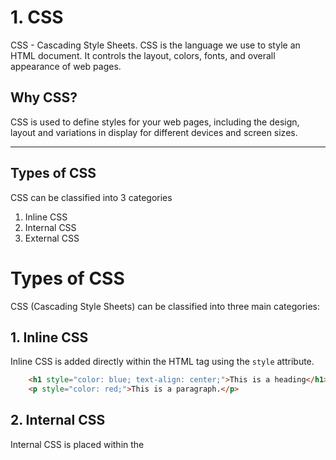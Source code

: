 # 1. CSS

CSS - Cascading Style Sheets.
CSS is the language we use to style an HTML document.
It controls the layout, colors, fonts, and overall appearance of web pages.

## Why CSS?

CSS is used to define styles for your web pages, including the design, layout and variations in display for different devices and screen sizes.

---

## Types of CSS

CSS can be classified into 3 categories
1. Inline CSS
2. Internal CSS
3. External CSS

# Types of CSS

CSS (Cascading Style Sheets) can be classified into three main categories:

## 1. Inline CSS
Inline CSS is added directly within the HTML tag using the `style` attribute.

```html
    <h1 style="color: blue; text-align: center;">This is a heading</h1>
    <p style="color: red;">This is a paragraph.</p>
```

## 2. Internal CSS
Internal CSS is placed within the <style> tag inside the <head> section of the HTML file.

```html
    <style>
        body {
            background-color: lightblue;
        }
        h1 {
            color: blue;
            text-align: center;
        }
        p {
            color: red;
        }
    </style>
```

## 3. External CSS
 External CSS is stored in a separate CSS file and linked to HTML documents using the <link> tag.

```html
    <link rel="stylesheet" href="styles.css">

styles.css

body {
    background-color: lightblue;
}
h1 {
    color: blue;
    text-align: center;
}
p {
    color: red;
}

```

---

# 2. SASS

Sass is a CSS pre-processor
Sass stands for Syntactically Awesome Stylesheet
Sass reduces repetition of CSS and therefore saves time

Stylesheets are getting larger, more complex, and harder to maintain. This is where a CSS pre-processor can help.

# Sass Variable

- Variables are used to store a value.
  
Values can be 
    strings
    numbers
    colors
    booleans
    lists
    nulls

Syntax : $variablename: value;

Variable scope in Sass:

Sass variables are only available at the level of nesting where they are defined.

```html
$myColor: red;

h1 {
  $myColor: green;
  color: $myColor;
}

p {
  color: $myColor;
}
```
O/p: Green has scope limited to h1 tag only.


Sass !global:

!global indicates that a variable is global, which means that it is accessible on all levels.

```html
$myColor: red;

h1 {
  $myColor: green !global;
  color: $myColor;
}

p {
  color: $myColor;
}     
```
O/p : Green is globally declared

---

##  Sass Nesting

Many CSS properties have the same prefix, like font-family, font-size and font-weight or text-align, text-transform and text-overflow.
With Sass, we can write them as nested properties.

```html
font: {
  family: Helvetica, sans-serif;
  size: 18px;
  weight: bold;
}

text: {
  align: center;
  transform: lowercase;
  overflow: hidden;
}
```

## Sass @import

The @import directive allows you to include the content of one file in another.

```scss
@import 'filename';

Sass String functions:
```

## Sass @mixin

Sass mixin used to define reusuable styling components.

## Sass @extend

The @extend directive lets you share a set of CSS properties from one selector to another.


---

## Sass String Functions

Functions used to deal with strings

| Function                      | Description                                | Example                                    | Result                    |
|-------------------------------|--------------------------------------------|--------------------------------------------|---------------------------|
| `quote(string)`               | Adds quotes to string.                     | `quote("Hello world!")`                    | `"Hello world!"`          |
| `str-index(string, substring)`| Index of the first occurrence of substring.| `str-index("Hello world!", "H")`           | `1`                       |
| `str-insert(string, insert, index)` | Inserts string at index.                   | `str-insert("Hello world!", " wonderful", 6)`| `Hello wonderful world!`  |
| `str-length(string)`          | Returns the length of the string.          | `str-length("Hello world!")`               | `12`                      |
| `str-slice(string, start, end)` | Slices string from start to end.            | `str-slice("Hello world!", 2, 5)`          | `"ello"`                  |
| `to-lower-case(string)`       | Converts string to lower case.             | `to-lower-case("Hello World!")`            | `"hello world!"`          |
| `to-upper-case(string)`       | Converts string to upper case.             | `to-upper-case("Hello World!")`            | `"HELLO WORLD!"`          |
| `unique-id()`                 | Generates a unique string.                 | `unique-id()`                              | `tyghefnsv`               |
| `unquote(string)`             | Removes quotes around string.              | `unquote("Hello world!")`                  | `Hello world!`            |


## Sass Numeric Functions

Functions used to deal with numerical operations

| Function                 | Description                              | Example Code                    | Result   |
|--------------------------|------------------------------------------|---------------------------------|----------|
| `abs(number)`            | Returns the absolute value of number.    | `abs(-15)`                      | `15`     |
| `ceil(number)`           | Rounds number up to the nearest integer. | `ceil(15.20)`                   | `16`     |
| `comparable(num1, num2)` | Checks if num1 and num2 are comparable.  | `comparable(15px, 10px)`        | `true`   |
| `floor(number)`          | Rounds number down to the nearest integer. | `floor(15.80)`               | `15`     |
| `max(number...)`         | Returns the highest value.               | `max(5, 7, 9, 0, -3, -7)`       | `9`      |
| `min(number...)`         | Returns the lowest value.                | `min(5, 7, 9, 0, -3, -7)`       | `-7`     |
| `percentage(number)`     | Converts number to a percentage.         | `percentage(1.2)`               | `120%`   |
| `random()`               | Returns a random number between 0 and 1. | `random()`                      | `0.45673`|
| `random(number)`         | Returns a random integer between 1 and number. | `random(6)`              | `4`      |
| `round(number)`          | Rounds number to the nearest integer.    | `round(15.20)`                  | `15`     |

## Sass List Functions

The list functions are used to access values in a list, combine lists, and add items to lists.


| Function                        | Description                                          | Example Code                                 | Result                        |
|---------------------------------|------------------------------------------------------|----------------------------------------------|-------------------------------|
| `append(list, value, [separator])` | Adds a value to the end of the list. Separator can be `auto`, `comma`, or `space`. | `append((a b c), d)`                         | `a b c d`                     |
| `index(list, value)`            | Returns the index of the value in the list.          | `index(a b c, b)`                            | `2`                           |
| `is-bracketed(list)`            | Checks if the list has square brackets.              | `is-bracketed([a b c])`                      | `true`                        |
| `length(list)`                  | Returns the length of the list.                      | `length(a b c)`                              | `3`                           |
| `list-separator(list)`          | Returns the list separator used, as a string.        | `list-separator(a b c)`                      | `"space"`                     |


## Sass Map Functions

In Sass, the map data type represents one or more key/value pairs.

| Function                         | Description                                           | Example Code                                                                                             | Result                                                      |
|----------------------------------|-------------------------------------------------------|----------------------------------------------------------------------------------------------------------|-------------------------------------------------------------|
| `map-get(map, key)`              | Returns the value for the specified key in the map.   | `$font-sizes: ("small": 12px, "normal": 18px, "large": 24px)`<br>`map-get($font-sizes, "small")`          | `12px`                                                      |
| `map-has-key(map, key)`          | Checks whether map has the specified key.             | `$font-sizes: ("small": 12px, "normal": 18px, "large": 24px)`<br>`map-has-key($font-sizes, "big")`        | `false`                                                     |
| `map-keys(map)`                  | Returns a list of all keys in map.                    | `$font-sizes: ("small": 12px, "normal": 18px, "large": 24px)`<br>`map-keys($font-sizes)`                  | `"small", "normal", "large"`                                |


---

## 3.  Scss

SCSS and SASS are both syntaxes of the SASS preprocessor

SCSS (Sassy CSS) is a syntax of SASS, offering a more CSS-like syntax.

It has the following properties
    Variables
    @mixins
    @extend
    Nesting

| Feature         | SCSS                                      | Sass                                     |
|-----------------|-------------------------------------------|------------------------------------------|
| Syntax          | Uses curly braces `{}` and semicolons `;` | Uses indentation to separate code blocks |
| Compatibility   | Every valid CSS file is a valid SCSS file | Requires specific Sass syntax            |
| Readability     | Similar to standard CSS                   | More concise, fewer characters to write  |
| File Extension  | `.scss`                                   | `.sass`                                  |


## 4. CSS Properties

## Height

In CSS, `height` and `width` are properties used to define the dimensions of an element.

- **Syntax of Height**: `height: value;`
- 
- **Values**:
- 
  - `auto`: Default value, element height adjusts based on content.
  - `px`: Specifies height in pixels.
  - `%`: Specifies height as a percentage of the parent element's height.
  - `em`, `rem`: Relative units based on font-size.
  - `vh`: Viewport height (1vh = 1% of the viewport height).

**Example:**
```css
.element {
    height: 200px; /* Fixed height in pixels */
}
```

## Max Height
In CSS, `max-height` specifies the maximum height an element can take before it starts to overflow. 

```css
.element {
    max-height: 300px; /* Set maximum height */
    overflow: auto;    /* Add scrollbars if content overflows */
}
```

   
## Width

- **Syntax of Width**: `width: value;`
- 
- **Values**:
- 
  - `auto`: Default value, element height adjusts based on content.
  - `px`: Specifies height in pixels.
  - `%`: Specifies height as a percentage of the parent element's height.
  - `em`, `rem`: Relative units based on font-size.
  - `vw`: Viewport Width (1vh = 1% of the viewport width).

**Example:**
```css
.element {
    width: 200px; /* Fixed height in pixels */
}
```

---
## Max width

In CSS, `max-width` specifies the maximum width an element can take before it starts to overflow. 

```css
.element {
    max-width: 600px; /* Limits the width to 600 pixels */
}
```

---

## CSS Border

It is used to create border to the webpage

## Border Styles in css:

| Value   | Description                                      |
|---------|--------------------------------------------------|
| `dotted`| Defines a dotted border                           |
| `dashed`| Defines a dashed border                           |
| `solid` | Defines a solid border                            |
| `double`| Defines a double border                           |
| `groove`| Defines a 3D grooved border                       |
| `ridge` | Defines a 3D ridged border                        |
| `inset` | Defines a 3D inset border                         |
| `outset`| Defines a 3D outset border                        |
| `none`  | Defines no border                                 |
| `hidden`| Defines a hidden border                           |


Example:

```css
.element {
    border: 2px ridge #ccc; 
}
```
---

## CSS Background

The background peroperty adds background effects to the element

## CSS Background Properties

### 1 `background-color`
- **Definition**: Sets the background color of an element.
- **Example**: 
  ```css
  .example {
      background-color: #f0f0f0; /* Light gray background */
  }
  ```

### 2 `background-image`
- **Definition**: Sets one or more background images for an element.
- **Example**: 
```css
.example {
    background-image: url('background.jpg'); /* Sets a background image */
}
 ```
      
### 3 `background-repeat`
- **Definition**:  Specifies how background images should repeat.
- **Example**: 
```css
.example {
    background-repeat: no-repeat; /* Prevents background image from repeating */
}
 ```

### 4 `background-attachment`
- **Definition**: Specifies whether a background image is fixed or scrolls with the content.
- **Example**: 
```css
.example {
    background-attachment: fixed; /* Fixes the background image in place */
}
 ```

### 5 `background-position`
- **Definition**: Sets the starting position of background images.
```css
.example {
    background-position: center top; /* Positions background image at the top center */
}
```

---

## CSS Box Model

In CSS, every element is considered as a rectangular box. 
The CSS box model describes the space that surrounds an HTML element, including its content, padding, border, and margin.

### Components of the Box Model:

1. **Content**: The actual content of the element, where text and images appear.

2. **Padding**: Clears an area around the content. The padding is transparent.

3. **Border**: A border that goes around the padding and content.

4. **Margin**: Clears an area outside the border. The margin is transparent.
   <br />
<p align="center">
  <img src="https://github.com/user-attachments/assets/54759d97-671d-479c-9cff-2b5c0bb546ea" width="600" height="400" />
</p>

<br />


```css
div {
  width: 320px;
  height: 50px;
  padding: 10px;
  border: 5px solid gray;
  margin: 0;
}
```

## CSS Margin


In CSS, `padding` is properties used to control the space around  elements, respectively.

### `margin`

- **Definition**: Sets the space outside an element's border.
- 
- **Example**: 
  ```css
  .example {
      margin: 10px; /* Applies 10 pixels of margin to all sides */
  }

## CSS Padding

In CSS, `padding` is a property used to create space around an element's content, inside the element's border.

### Definition

The `padding` property controls the amount of space between the content of an element and its border.

### Syntax

```css
selector {
    padding: value;
}
```

## CSS Fonts

CSS provides several properties to style fonts and text within HTML elements.

## 1. `font-family`

### Definition
The `font-family` property specifies the font family for text. It allows you to define a prioritized list of font family names or generic family names.


### Example
```css
body {
  font-family: "Arial", sans-serif;
}
```
### Font Family

- Serif fonts have a small stroke at the edges of each letter. They create a sense of formality and elegance.
- Sans-serif fonts have clean lines (no small strokes attached). They create a modern and minimalistic look.

---
### Web safe fonts:

Web safe fonts are fonts that are widely available across different operating systems and devices. Here are some commonly used web safe fonts:

- Arial
- Times New Roman
- Georgia
- Verdana

---

## CSS Font Size

The `font-size` property in CSS sets the size of the text within HTML elements.

## Absolute Size (Pixels - `px`)

- Sets the text size to a specific pixel value.
- Does not allow users to change text size in browsers, which can be a drawback for accessibility.
  
Example:
```css
h1 {
  font-size: 40px;
}

p {
  font-size: 14px;
}
```

## Relative Size ( em )

Example:

- Sets text size relative to its parent element.
- Allows users to adjust text size in browsers, improving accessibility.

```css
h1 {
  font-size: 2.5em; 
}

p {
  font-size: 0.875em; 
}

```

---

## CSS Texts

CSS offers several properties to style and manipulate text within HTML elements.

## 1. Color (`color`)

### Definition
The `color` property sets the color of text.

### Example
```css
p {
  color: #333333; /* Dark gray */
}
```

## 2. Alignment

### Definition
The text-align property aligns text horizontally within its container.

### Example
```css
h1 {
  text-align: center;
}

```

## 3. Decorations

### Definition
The text-decoration property decorates text with underlines, overlines, etc.

- text-decoration-line
- text-decoration-color
- text-decoration-style
- text-decoration-thickness
- text-decoration

### Example
```css
a {
  text-decoration: none; /* Removes underline from links */
}

```

## 4. Transformation

### Definition
The text-transform property transforms text to uppercase, lowercase, etc.

- uppercase
- lowercase
- capitalize

### Example
```css
button {
  text-transform: uppercase;
}

```

## 5. Shadow

### Definition
The text-shadow property adds shadow effects to text.

### Example
```css
h2 {
  text-shadow: 2px 2px 4px #000000;
}

```

---

## CSS Image

CSS offers several properties to style and control the display of images within HTML elements.

## 1. Image Size (`width` and `height`)

### Definition
You can set the dimensions of an image using the `width` and `height` properties.

### Example
```css
img {
  width: 100px;
  height: 100px;
}
```

## 2. Image Border
Provides border to the image

    .image {
      border: 5px solid black;
    }


## 3. Image Display options
Provides various display options for image

    .image {
      display: block;
      margin: 10px;
      padding: 15px;
    }


## 4. Image Shadow
Adds a shadow effect to image

    .image {
      box-shadow: 2px 2px 10px rgba(0, 0, 0, 0.5);
    }

---

# CSS Display Property

The CSS `display` property determines how an element behaves in the document layout.

## Values:

- **`block`**: Renders the element as a block-level element (e.g., `<div>`). Takes up the full width available.
  
- **`inline`**: Renders the element as an inline-level element (e.g., `<span>`). Occupies only as much width as necessary.
  
- **`inline-block`**: Combines features of inline and block elements. Allows setting width and height, and respects margins and padding.
  
- **`flex`**: Enables a flex container and lays out its direct children as flex items.
  
- **`grid`**: Enables a grid container and lays out its direct children as grid items.
  
- **`none`**: Hides the element from the layout (not from screen readers).

- **`table`**: Renders the element as a block-level table element, similar to `<table>` in HTML.

- **`inline-table`**: Renders the element as an inline-level table element, similar to `<table>` in HTML.

- **`list-item`**: Renders the element as a block container with a list-item box inside (e.g., `<li>`).

- **`inherit`**: Inherits the `display` value from its parent element.

- **`initial`**: Sets the `display` property to its default value.

- **`unset`**: Resets the `display` property to its inherited value if it inherits from its parent, otherwise sets it to its initial value.

### Example:

```css
.element {
  display: block;
}
```


